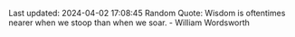 Last updated: 2024-04-02 17:08:45
Random Quote: Wisdom is oftentimes nearer when we stoop than when we soar. - William Wordsworth